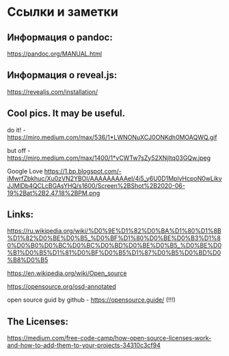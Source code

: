 # Ссылки и заметки

## Информация о pandoc:
https://pandoc.org/MANUAL.html

## Информация о reveal.js:
https://revealjs.com/installation/

## Cool pics. It may be useful.
do it! - https://miro.medium.com/max/536/1*LWNONuXCJ0ONKdh0MOAQWQ.gif

but off - https://miro.medium.com/max/1400/1*vCWTw7sZy52XNjltq03GQw.jpeg

Google Love https://1.bp.blogspot.com/-iMwrfZbkhuc/Xu0zVN2YBOI/AAAAAAAAAeI/4i5_y6U0D1MplyHcpoN0wLikyJJMlDb4QCLcBGAsYHQ/s1600/Screen%2BShot%2B2020-06-19%2Bat%2B2.47.18%2BPM.png

## Links:

https://ru.wikipedia.org/wiki/%D0%9E%D1%82%D0%BA%D1%80%D1%8B%D1%82%D0%BE%D0%B5_%D0%BF%D1%80%D0%BE%D0%B3%D1%80%D0%B0%D0%BC%D0%BC%D0%BD%D0%BE%D0%B5_%D0%BE%D0%B1%D0%B5%D1%81%D0%BF%D0%B5%D1%87%D0%B5%D0%BD%D0%B8%D0%B5

https://en.wikipedia.org/wiki/Open_source

https://opensource.org/osd-annotated

open source guid by github - https://opensource.guide/ (!!!)

## The Licenses:

https://medium.com/free-code-camp/how-open-source-licenses-work-and-how-to-add-them-to-your-projects-34310c3cf94

